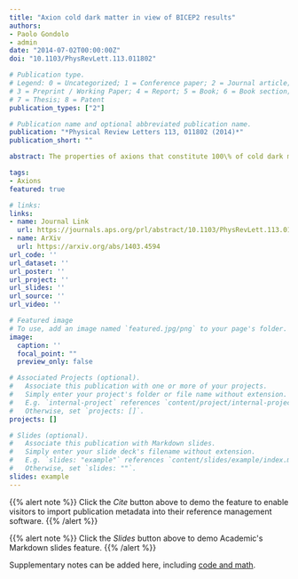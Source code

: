 ```yaml
---
title: "Axion cold dark matter in view of BICEP2 results"
authors:
- Paolo Gondolo
- admin
date: "2014-07-02T00:00:00Z"
doi: "10.1103/PhysRevLett.113.011802"

# Publication type.
# Legend: 0 = Uncategorized; 1 = Conference paper; 2 = Journal article;
# 3 = Preprint / Working Paper; 4 = Report; 5 = Book; 6 = Book section;
# 7 = Thesis; 8 = Patent
publication_types: ["2"]

# Publication name and optional abbreviated publication name.
publication: "*Physical Review Letters 113, 011802 (2014)*"
publication_short: ""

abstract: The properties of axions that constitute 100\% of cold dark matter (CDM) depend on the tensor-to-scalar ratio $r$ at the end of inflation. If $r=0.20^{+0.07}_{-0.05}$ as reported by the BICEP2 collaboration, then ``half'' of the CDM axion parameter space is ruled out. Namely, the Peccei-Quinn symmetry must be broken after the end of inflation, and axions do not generate non-adiabatic primordial fluctuations.  The cosmic axion density is then independent of the tensor-to-scalar ratio $r$, and the axion mass is expected to be in a narrow range that however depends on the cosmological model before primordial nucleosynthesis. In the standard $\Lambda$CDM cosmology, the CDM axion mass range is  $m_a = \left(71 \pm 2\right) \mu{\rm eV} \, (\alpha^{\rm dec}+1)^{6/7}$, where $\alpha^{\rm dec}$ is the fractional contribution to the cosmic axion density from decays of axionic strings and walls.

tags:
- Axions
featured: true

# links:
links:
- name: Journal Link
  url: https://journals.aps.org/prl/abstract/10.1103/PhysRevLett.113.011802
- name: ArXiv
  url: https://arxiv.org/abs/1403.4594
url_code: ''
url_dataset: ''
url_poster: ''
url_project: ''
url_slides: ''
url_source: ''
url_video: ''

# Featured image
# To use, add an image named `featured.jpg/png` to your page's folder. 
image:
  caption: ''
  focal_point: ""
  preview_only: false

# Associated Projects (optional).
#   Associate this publication with one or more of your projects.
#   Simply enter your project's folder or file name without extension.
#   E.g. `internal-project` references `content/project/internal-project/index.md`.
#   Otherwise, set `projects: []`.
projects: []

# Slides (optional).
#   Associate this publication with Markdown slides.
#   Simply enter your slide deck's filename without extension.
#   E.g. `slides: "example"` references `content/slides/example/index.md`.
#   Otherwise, set `slides: ""`.
slides: example
---
```


{{% alert note %}}
Click the *Cite* button above to demo the feature to enable visitors to import publication metadata into their reference management software.
{{% /alert %}}

{{% alert note %}}
Click the *Slides* button above to demo Academic's Markdown slides feature.
{{% /alert %}}

Supplementary notes can be added here, including [code and math](https://sourcethemes.com/academic/docs/writing-markdown-latex/).